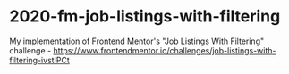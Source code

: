 # 2020-fm-job-listings-with-filtering
My implementation of Frontend Mentor's "Job Listings With Filtering" challenge - https://www.frontendmentor.io/challenges/job-listings-with-filtering-ivstIPCt
